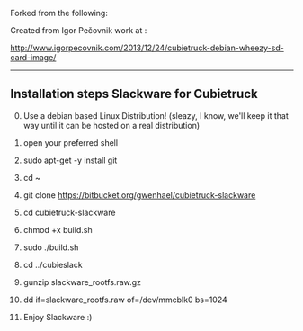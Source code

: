 Forked from the following:

Created from Igor Pečovnik work at :

http://www.igorpecovnik.com/2013/12/24/cubietruck-debian-wheezy-sd-card-image/

---------------------------------------------------------
Installation steps Slackware for Cubietruck
---------------------------------------------------------

0. Use a debian based Linux Distribution! (sleazy, I know, we'll keep it that way until it can be hosted on a real distribution)

1. open your preferred shell

2. sudo apt-get -y install git

3. cd ~

4. git clone https://bitbucket.org/gwenhael/cubietruck-slackware

5. cd cubietruck-slackware

6. chmod +x build.sh

7. sudo ./build.sh

8. cd ../cubieslack

9. gunzip slackware_rootfs.raw.gz

10. dd if=slackware_rootfs.raw of=/dev/mmcblk0 bs=1024

99. Enjoy Slackware :)